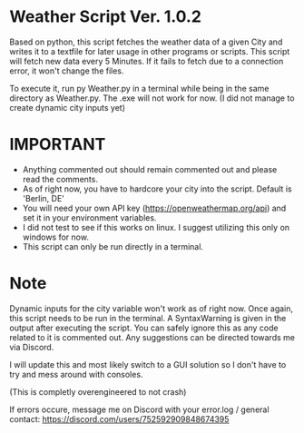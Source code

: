 # Weather Script Ver. 1.0.2

Based on python, this script fetches the weather data of a given City and writes it to a textfile for later usage in other programs or scripts. 
This script will fetch new data every 5 Minutes. 
If it fails to fetch due to a connection error, it won't change the files.

To execute it, run py Weather.py in a terminal while being in the same directory as Weather.py. The .exe will not work for now.
(I did not manage to create dynamic city inputs yet)

# IMPORTANT
- Anything commented out should remain commented out and please read the comments.
- As of right now, you have to hardcore your city into the script. Default is 'Berlin, DE'
- You will need your own API key (https://openweathermap.org/api) and set it in your environment variables.
- I did not test to see if this works on linux. I suggest utilizing this only on windows for now. 
- This script can only be run directly in a terminal.

# Note
Dynamic inputs for the city variable won't work as of right now. Once again, this script needs to be run in the terminal. 
A SyntaxWarning is given in the output after executing the script. You can safely ignore this as any code related to it is commented out.
Any suggestions can be directed towards me via Discord.

I will update this and most likely switch to a GUI solution so I don't have to try and mess around with consoles.

(This is completly overengineered to not crash)

If errors occure, message me on Discord with your error.log / general contact:
<https://discord.com/users/752592909848674395>
